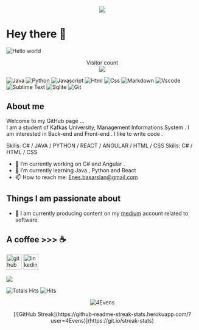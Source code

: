 <h1 align="center">
  <a href="https://git.io/typing-svg">
    <img src="https://readme-typing-svg.herokuapp.com/?lines=Software_Apprentice!;I+am+Enes+Başarslan&center=true&size=25">
  </a>
</h1>



# Hey there :wave:

<img src="https://raw.githubusercontent.com/sagar-viradiya/sagar-viradiya/master/resources/banner.png" alt="Hello world">

<p align="center"> 
  Visitor count<br>
   <img src="https://profile-counter.glitch.me/4Evens/count.svg" />
</p>


![Java](https://img.shields.io/badge/Java-ED8B00?style=flat&logo=java&logoColor=white)
![Python](https://img.shields.io/badge/Python-FFD43B?style=flat&logo=python&logoColor=darkgreen)
![Javascript](https://img.shields.io/badge/JavaScript-323330?style=flat&logo=javascript&logoColor=F7DF1E)
![Html](https://img.shields.io/badge/HTML5-E34F26?style=flat&logo=html5&logoColor=white)
![Css](https://img.shields.io/badge/CSS3-1572B6?style=flat&logo=css3&logoColor=white)
![Markdown](https://img.shields.io/badge/Markdown-000000?style=flat&logo=markdown&logoColor=white)
![Vscode](https://img.shields.io/badge/Visual_Studio_Code-0078D4?style=flat&logo=visual%20studio%20code&logoColor=white)
![Sublime Text](https://img.shields.io/badge/sublime_text-%23575757.svg?&style=flat&logo=sublime-text&logoColor=important)
![Sqlite](https://img.shields.io/badge/SQLite-07405E?style=flat&logo=sqlite&logoColor=white)
![Git](https://img.shields.io/badge/GIT-E44C30?style=flat&logo=git&logoColor=white)



## About me
Welcome to my GitHub page ... <br>
I am a student of Kafkas University, Management Informations System . I am interested in Back-end and Front-end . I like to write code .

Skills: C# / JAVA / PYTHON / REACT / ANGULAR / HTML / CSS
Skills: C# / HTML / CSS

- 🔭 I’m currently working on C# and Angular . 
- 🌱 I’m currently learning Java , Python and React 
- 📫 How to reach me: Enes.basarslan@gmail.com


## Things I am passionate about

- 📙 I am currently producing content on my <a href= "https://medium.com/@4Evens">medium</a> account related to software. 



## A coffee >>> :coffee:


[<img src='https://cdn.jsdelivr.net/npm/simple-icons@3.0.1/icons/github.svg' alt='github' height='40'>](https://github.com/4Evens)  [<img src='https://cdn.jsdelivr.net/npm/simple-icons@3.0.1/icons/linkedin.svg' alt='linkedin' height='40'>](https://www.linkedin.com/in/enes-başarslan)




<p><img src="https://raw.githubusercontent.com/saadeghi/saadeghi/master/dino.gif"></p>

![Totals Hits](https://komarev.com/ghpvc/?username=4Evens&style=flat&color=orange&label=PROFILE+VIEWS)
![Hits](https://hits.seeyoufarm.com/api/count/incr/badge.svg?url=https%3A%2F%2Fgithub.com%2F4Evens&count_bg=%2379C83D&title_bg=%23555555&icon=mediafire.svg&icon_color=%23E7E7E7&title=HITS&edge_flat=false)
<p align="center"> <img src=https://github-readme-stats.vercel.app/api?username=4Evens&show_icons=true alt=4Evens /> </p>
<p align="center">
   [![GitHub Streak](https://github-readme-streak-stats.herokuapp.com/?user=4Evens)](https://git.io/streak-stats)
</p>

<!--
**4Evens/Enes** is a ✨ _special_ ✨ repository because its `README.md` (this file) appears on your GitHub profile.

Here are some ideas to get you started:

- 🔭 I’m currently working on ...
- 🌱 I’m currently learning ...
- 👯 I’m looking to collaborate on ...
- 🤔 I’m looking for help with ...
- 💬 Ask me about ...
- 📫 How to reach me: ...
- 😄 Pronouns: ...
- ⚡ Fun fact: ...
-->

